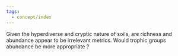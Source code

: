 ```yaml
---
tags:
  - concept/index
---
```

Given the hyperdiverse and cryptic nature of soils, are richness and abundance appear to be irrelevant metrics. Would trophic groups abundance be more appropriate ?